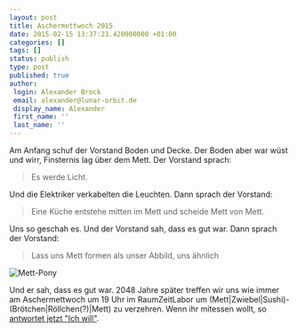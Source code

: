 ```yaml
---
layout: post
title: Aschermettwoch 2015
date: 2015-02-15 13:37:23.420000000 +01:00
categories: []
tags: []
status: publish
type: post
published: true
author:
 login: Alexander Brock
 email: alexander@lunar-orbit.de
 display_name: Alexander
 first_name: ''
 last_name: ''
---
```

<p>
Am Anfang schuf der Vorstand Boden und Decke.
Der Boden aber war wüst und wirr, Finsternis lag über dem Mett.
Der Vorstand sprach: <blockquote>Es werde Licht.</blockquote> Und die Elektriker verkabelten die Leuchten.
Dann sprach der Vorstand: <blockquote>Eine Küche entstehe mitten im Mett und scheide Mett von Mett.</blockquote>
Uns so geschah es. Und der Vorstand sah, dass es gut war.
Dann sprach der Vorstand: <blockquote>Lass uns Mett formen als unser Abbild, uns ähnlich</blockquote>
</p>

<img src="/assets/rarity-mett.jpg" alt="Mett-Pony">

Und er sah, dass es gut war.
2048 Jahre später treffen wir uns wie immer am Aschermettwoch um 19 Uhr im RaumZeitLabor um
(Mett|Zwiebel|Sushi)-(Brötchen|Röllchen(?)|Mett) zu verzehren.
Wenn ihr mitessen wollt, so <a href="mailto:info@raumzeitlabor.de">antwortet jetzt "Ich will"</a>.


